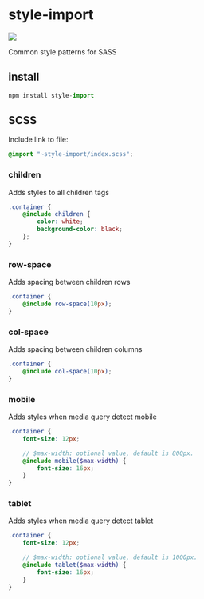 # style-import

<a href="https://www.npmjs.com/package/style-import">
    <img src="https://nodei.co/npm/style-import.png?mini=true">
</a>

Common style patterns for SASS

## install

```js
npm install style-import
```

## SCSS

Include link to file:

```scss
@import "~style-import/index.scss";
```

### children

Adds styles to all children tags

```scss
.container {
    @include children {
        color: white;
        background-color: black;
    };
}
```

### row-space

Adds spacing between children rows

```scss
.container {
    @include row-space(10px);
}
```
### col-space

Adds spacing between children columns

```scss
.container {
    @include col-space(10px);
}
```

### mobile

Adds styles when media query detect mobile

```scss
.container {
    font-size: 12px;

    // $max-width: optional value, default is 800px. 
    @include mobile($max-width) {
        font-size: 16px;
    }
}
```

### tablet

Adds styles when media query detect tablet

```scss
.container {
    font-size: 12px;

    // $max-width: optional value, default is 1000px. 
    @include tablet($max-width) {
        font-size: 16px;
    }
}
```

